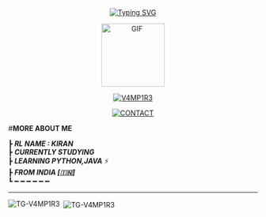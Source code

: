 
## <!-- Typing SVG -->
<p align="center">
    <a href="https://git.io/J0hKr">
        <img
        src="https://readme-typing-svg.herokuapp.com?size=30&width=800&lines=Welcome+To+TG-Vampire+Profile."
            alt="Typing SVG"
        />
    </a>
</p>
<div align="center">
  <p align="center">
<img src="https://media.giphy.com/media/UO3ciqKzpEysXdRuzM/giphy.gif" alt="GIF" width="128" height="128"/>
</p>
 <p align="center">
<a href="#"><img title="V4MP1R3" src="https://img.shields.io/badge/V4MP1R3-red?colorA=%23ff0000&colorB=%23017e40&style=for-the-badge"></a>
</p>
  <p align="center">
<a href="https://t.me/KP51107"><img title="CONTACT" src="https://img.shields.io/badge/CONTACT-V4MP1R3-dqz/JulieMwol?color=blue&style=for-the-badge&logo=Telegram"></a>
</p>
</div>

#<b>**MORE ABOUT ME** </b>


┣ ***RL NAME : KIRAN***                                                                                        
┣  ***CURRENTLY STUDYING***                               
┣  ***LEARNING PYTHON,JAVA*** ⚡️                            
┣ ***FROM INDIA [🇮🇳]***                                                                       
┗ ━ ━ ━ ━ ━ ━   

----
<p align="center">
<p><img align="left" src="https://github-readme-stats.vercel.app/api/top-langs?username=TG-V4MP1R3&show_icons=true&theme=dark&locale=en&layout=compact" alt="TG-V4MP1R3" /></p>

<p>&nbsp;<img align="center" src="https://github-readme-stats.vercel.app/api?username=TG-V4MP1R3&show_icons=true&theme=dark&locale=en" alt="TG-V4MP1R3" /></p>
